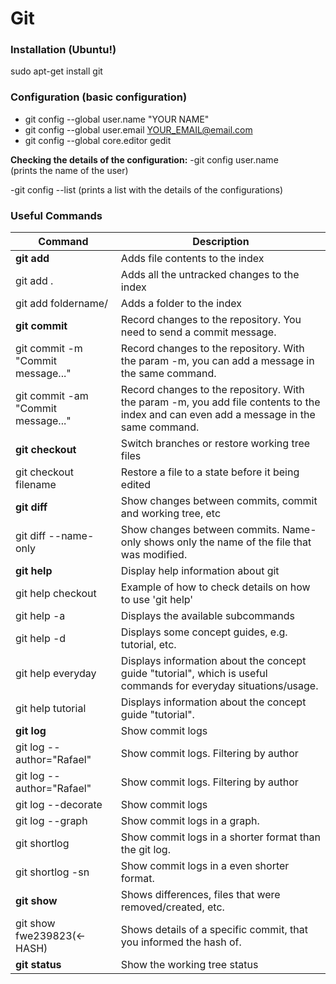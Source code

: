 # Git 

### Installation (Ubuntu!)
sudo apt-get install git 

### Configuration (basic configuration)
- git config --global user.name "YOUR NAME"
- git config --global user.email YOUR_EMAIL@email.com
- git config --global core.editor gedit

**Checking the details of the configuration:**
-git config user.name    
(prints the name of the user)

-git config --list
(prints a list with the details of the configurations)


### Useful Commands

| Command | Description |
| ------ | ------  |
| **git add** | Adds file contents to the index |
| git add . | Adds all the untracked changes to the index  |
| git add foldername/ | Adds a folder to the index |
| **git commit** | Record changes to the repository. You need to send a commit message. |
| git commit -m "Commit message..." | Record changes to the repository. With the param -m, you can add a message in the same command. |
| git commit -am "Commit message..."| Record changes to the repository. With the param -m, you add file contents to the index and can even add a message in the same command. |
| **git checkout** | Switch branches or restore working tree files |
| git checkout filename| Restore a file to a state before it being edited  |
| **git diff** | Show changes between commits, commit and working tree, etc |
| git diff --name-only | Show changes between commits. Name-only shows only the name of the file that was modified.|
| **git help** |  Display help information about git  |
| git help checkout | Example of how to check details on how to use 'git help'  |
| git help -a |  Displays the available subcommands  |
| git help -d |  Displays some concept guides, e.g. tutorial, etc.  |
| git help everyday |  Displays information about the concept guide "tutorial", which is useful commands for everyday situations/usage.  |
| git help tutorial|  Displays information about the concept guide "tutorial".|
| **git log** | Show commit logs  |
| git log --author="Rafael"| Show commit logs. Filtering by author  |
| git log --author="Rafael"| Show commit logs. Filtering by author  |
| git log --decorate | Show commit logs  |
| git log --graph | Show commit logs in a graph.  |
| git shortlog | Show commit logs in a shorter format than the git log.  |
| git shortlog -sn | Show commit logs in a even shorter format. |
| **git show** | Shows differences, files that were removed/created, etc. |
| git show fwe239823(<-HASH) | Shows details of a specific commit, that you informed the hash of. |
| **git status** | Show the working tree status |  
